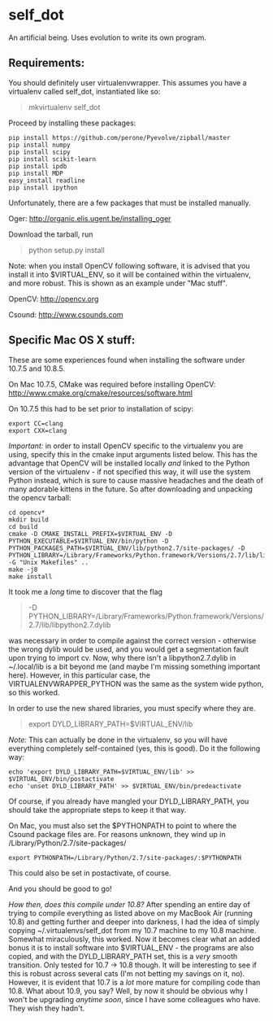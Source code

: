 self_dot
========

An artificial being. Uses evolution to write its own program.

## Requirements: 

You should definitely user virtualenvwrapper. This assumes you have a virtualenv called self_dot, instantiated like so:

> mkvirtualenv self_dot

Proceed by installing these packages:

```
pip install https://github.com/perone/Pyevolve/zipball/master
pip install numpy
pip install scipy
pip install scikit-learn
pip install ipdb
pip install MDP
easy_install readline
pip install ipython
```

Unfortunately, there are a few packages that must be installed manually. 

Oger: http://organic.elis.ugent.be/installing_oger

Download the tarball, run 

> python setup.py install

Note: when you install OpenCV following software, it is advised that you
install it into $VIRTUAL_ENV, so it will be contained within
the virtualenv, and more robust. This is shown as an example under
"Mac stuff".

OpenCV: http://opencv.org

Csound: http://www.csounds.com

## Specific Mac OS X stuff:

These are some experiences found when installing the software under 10.7.5 and 10.8.5.

On Mac 10.7.5, CMake was required before installing OpenCV: http://www.cmake.org/cmake/resources/software.html 

On 10.7.5 this had to be set prior to installation of scipy:

```
export CC=clang
export CXX=clang
```


_Important:_ in order to install OpenCV specific to the virtualenv you
are using, specify this in the cmake input arguments listed
below. This has the advantage that OpenCV will be installed locally
*and* linked to the Python version of the virtualenv - if not
specified this way, it will use the system Python instead, which is
sure to cause massive headaches and the death of many adorable kittens
in the future. So after downloading and unpacking the opencv tarball:

```
cd opencv*
mkdir build 
cd build 
cmake -D CMAKE_INSTALL_PREFIX=$VIRTUAL_ENV -D PYTHON_EXECUTABLE=$VIRTUAL_ENV/bin/python -D PYTHON_PACKAGES_PATH=$VIRTUAL_ENV/lib/python2.7/site-packages/ -D PYTHON_LIBRARY=/Library/Frameworks/Python.framework/Versions/2.7/lib/libpython2.7.dylib -G "Unix Makefiles" ..
make -j8
make install 
```

It took me a _long_ time to discover that the
flag 

> -D PYTHON_LIBRARY=/Library/Frameworks/Python.framework/Versions/2.7/lib/libpython2.7.dylib

was necessary in order to compile against the correct version -
otherwise the wrong dylib would be used, and you would get a
segmentation fault upon trying to import cv. Now, why there isn't a
libpython2.7.dylib in ~/.local/lib is a bit beyond me (and maybe I'm
missing something important here). However, in this particular case,
the VIRTUALENVWRAPPER_PYTHON was the same as the system wide python,
so this worked.

In order to use the new shared libraries, you must specify where they are.

> export DYLD_LIBRARY_PATH=$VIRTUAL_ENV/lib 

*Note:* This can actually be done in the virtualenv, so you will have everything completely self-contained (yes, this is good). Do it the following way: 

```
echo 'export DYLD_LIBRARY_PATH=$VIRTUAL_ENV/lib' >> $VIRTUAL_ENV/bin/postactivate
echo 'unset DYLD_LIBRARY_PATH' >> $VIRTUAL_ENV/bin/predeactivate
```

Of course, if you already have mangled your DYLD_LIBRARY_PATH, you should take the appropriate steps to keep it that way. 

On Mac, you must also set the $PYTHONPATH to point to where the Csound package files are. For reasons unknown, they wind up in /Library/Python/2.7/site-packages/

```
export PYTHONPATH=/Library/Python/2.7/site-packages/:$PYTHONPATH
```

This could also be set in postactivate, of course.

And you should be good to go!

*How then, does this compile under 10.8?* After spending an entire day
 of trying to compile everything as listed above on my MacBook Air
 (running 10.8) and getting further and deeper into darkness, I had
 the idea of simply copying ~/.virtualenvs/self_dot from my 10.7
 machine to my 10.8 machine. Somewhat miraculously, this worked. Now
 it becomes clear what an added bonus it is to install software into
 $VIRTUAL_ENV - the programs are also copied, and with the
 DYLD_LIBRARY_PATH set, this is a _very_ smooth transition. Only
 tested for 10.7 -> 10.8 though. It will be interesting to see if this
 is robust across several cats (I'm not betting my savings on it,
 no). However, it is evident that 10.7 is a *lot* more mature for
 compiling code than 10.8. What about 10.9, you say? Well, by now it
 should be obvious why I won't be upgrading _anytime soon_, since I
 have some colleagues who have. They wish they hadn't.
